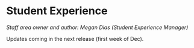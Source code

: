 # Student Experience

*Staff area owner and author: Megan Dias (Student Experience Manager)*

Updates coming in the next release (first week of Dec).
